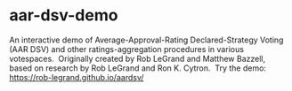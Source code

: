 # aar-dsv-demo
An interactive demo of Average-Approval-Rating Declared-Strategy Voting (AAR DSV)
and other ratings-aggregation procedures in various votespaces.&nbsp;
Originally created by Rob LeGrand and Matthew Bazzell,
based on research by Rob LeGrand and Ron K. Cytron.&nbsp;
Try the demo:&nbsp; <https://rob-legrand.github.io/aardsv/>
